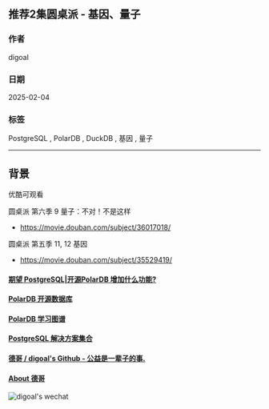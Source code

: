 ## 推荐2集圆桌派 - 基因、量子   
                                                                                                  
### 作者                                                                      
digoal                                                                      
                                                                             
### 日期                                                                           
2025-02-04                                                       
                                                                          
### 标签                                                                        
PostgreSQL , PolarDB , DuckDB , 基因 , 量子   
                                                                                                 
----                                                                          
                                                                                        
## 背景   
  
优酷可观看    
  
圆桌派 第六季 9 量子：不对！不是这样    
- https://movie.douban.com/subject/36017018/  
  
圆桌派 第五季 11, 12 基因  
- https://movie.douban.com/subject/35529419/  
  
  
#### [期望 PostgreSQL|开源PolarDB 增加什么功能?](https://github.com/digoal/blog/issues/76 "269ac3d1c492e938c0191101c7238216")
  
  
#### [PolarDB 开源数据库](https://openpolardb.com/home "57258f76c37864c6e6d23383d05714ea")
  
  
#### [PolarDB 学习图谱](https://www.aliyun.com/database/openpolardb/activity "8642f60e04ed0c814bf9cb9677976bd4")
  
  
#### [PostgreSQL 解决方案集合](../201706/20170601_02.md "40cff096e9ed7122c512b35d8561d9c8")
  
  
#### [德哥 / digoal's Github - 公益是一辈子的事.](https://github.com/digoal/blog/blob/master/README.md "22709685feb7cab07d30f30387f0a9ae")
  
  
#### [About 德哥](https://github.com/digoal/blog/blob/master/me/readme.md "a37735981e7704886ffd590565582dd0")
  
  
![digoal's wechat](../pic/digoal_weixin.jpg "f7ad92eeba24523fd47a6e1a0e691b59")
  
